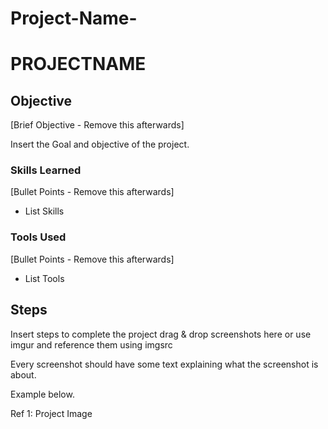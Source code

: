 # Project-Name-
# PROJECTNAME

## Objective
[Brief Objective - Remove this afterwards]

Insert the Goal and objective of the project.

### Skills Learned
[Bullet Points - Remove this afterwards]

- List Skills 

### Tools Used
[Bullet Points - Remove this afterwards]

- List Tools 

## Steps
Insert steps to complete the project 
drag & drop screenshots here or use imgur and reference them using imgsrc

Every screenshot should have some text explaining what the screenshot is about.

Example below.

Ref 1: Project Image 
